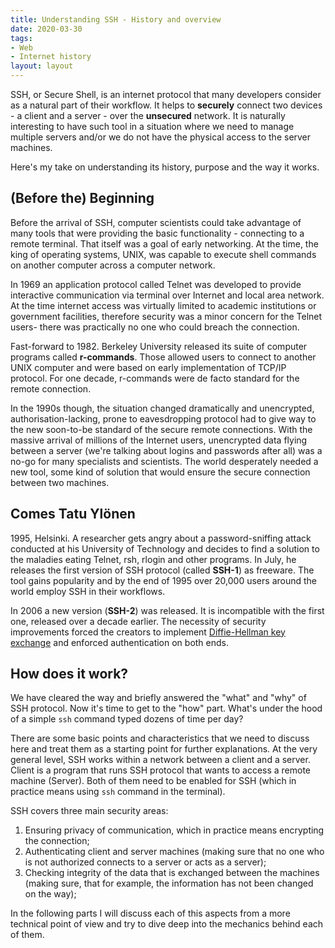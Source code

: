 ```yaml
---
title: Understanding SSH - History and overview
date: 2020-03-30
tags:
- Web
- Internet history
layout: layout
---
```


SSH, or Secure Shell, is an internet protocol that many developers consider
as a natural part of their workflow. It helps to **securely** connect two
devices - a client and a server - over the **unsecured** network. It is
naturally interesting to have such tool in a situation where we need to manage
multiple servers and/or we do not have the physical access to the server
machines.

Here's my take on understanding its history, purpose and the way it works.

## (Before the) Beginning

Before the arrival of SSH, computer scientists could take advantage of many
tools that were providing the basic functionality - connecting to a remote
terminal. That itself was a goal of early networking. At the time, the king of
operating systems, UNIX, was capable to execute shell commands on another
computer across a computer network.

In 1969 an application protocol called Telnet was developed to provide
interactive communication via terminal over Internet and local area network. At
the time internet access was virtually limited to academic institutions or
government facilities, therefore security was a minor concern for the Telnet
users- there was practically no one who could breach the connection.

Fast-forward to 1982. Berkeley University released its suite of computer
programs called **r-commands**. Those allowed users to connect to another UNIX
computer and were based on early implementation of TCP/IP protocol. For one
decade, r-commands were de facto standard for the remote connection.

In the 1990s though, the situation changed dramatically and unencrypted,
authorisation-lacking, prone to eavesdropping protocol had to give way to the
new soon-to-be standard of the secure remote connections. With the massive
arrival of millions of the Internet users, unencrypted data flying between a
server (we're talking about logins and passwords after all) was a no-go for
many specialists and scientists. The world desperately needed a new tool, some
kind of solution that would ensure the secure connection between two machines.

## Comes Tatu Ylönen

1995, Helsinki. A researcher gets angry about a password-sniffing attack
conducted at his University of Technology and decides to find a solution to the
maladies eating Telnet, rsh, rlogin and other programs. In July, he releases
the first version of SSH protocol (called **SSH-1**) as freeware. The tool
gains popularity and by the end of 1995 over 20,000 users around the world
employ SSH in their workflows.

In 2006 a new version (**SSH-2**) was released. It is incompatible with
the first one, released over a decade earlier. The necessity of security
improvements forced the creators to implement [Diffie-Hellman key
exchange](https://en.wikipedia.org/wiki/Diffie%E2%80%93Hellman_key_exchange)
and enforced authentication on both ends.

## How does it work?

We have cleared the way and briefly answered the "what" and "why" of SSH protocol. Now
it's time to get to the "how" part. What's under the hood of a simple `ssh`
command typed dozens of time per day?

There are some basic points and characteristics that we need to discuss here and
treat them as a starting point for further explanations. At the very general
level, SSH works within a network between a client and a server. Client is a
program that runs SSH protocol that wants to access a remote machine (Server).
Both of them need to be enabled for SSH (which in practice means using `ssh`
command in the terminal).

SSH covers three main security areas:
1. Ensuring privacy of communication, which in practice means encrypting the
   connection;
2. Authenticating client and server machines (making sure that no one who is
   not authorized connects to a server or acts as a server);
3. Checking integrity of the data that is exchanged between the machines
   (making sure, that for example, the information has not been changed on the
   way);

In the following parts I will discuss each of this aspects from a more
technical point of view and try to dive deep into the mechanics behind each of
them.
